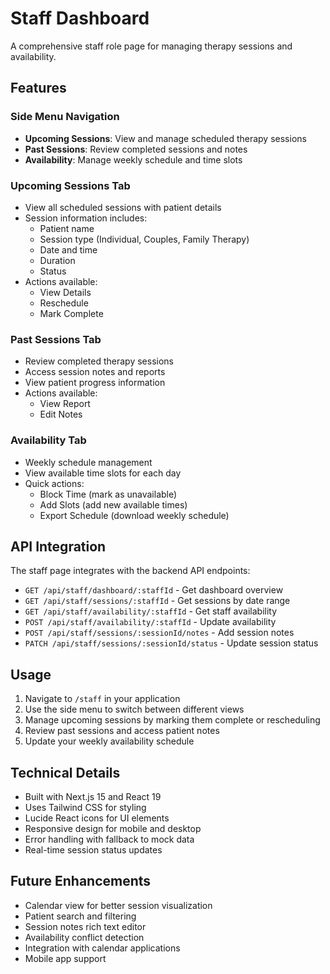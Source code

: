# Staff Dashboard

A comprehensive staff role page for managing therapy sessions and availability.

## Features

### Side Menu Navigation
- **Upcoming Sessions**: View and manage scheduled therapy sessions
- **Past Sessions**: Review completed sessions and notes
- **Availability**: Manage weekly schedule and time slots

### Upcoming Sessions Tab
- View all scheduled sessions with patient details
- Session information includes:
  - Patient name
  - Session type (Individual, Couples, Family Therapy)
  - Date and time
  - Duration
  - Status
- Actions available:
  - View Details
  - Reschedule
  - Mark Complete

### Past Sessions Tab
- Review completed therapy sessions
- Access session notes and reports
- View patient progress information
- Actions available:
  - View Report
  - Edit Notes

### Availability Tab
- Weekly schedule management
- View available time slots for each day
- Quick actions:
  - Block Time (mark as unavailable)
  - Add Slots (add new available times)
  - Export Schedule (download weekly schedule)

## API Integration

The staff page integrates with the backend API endpoints:

- `GET /api/staff/dashboard/:staffId` - Get dashboard overview
- `GET /api/staff/sessions/:staffId` - Get sessions by date range
- `GET /api/staff/availability/:staffId` - Get staff availability
- `POST /api/staff/availability/:staffId` - Update availability
- `POST /api/staff/sessions/:sessionId/notes` - Add session notes
- `PATCH /api/staff/sessions/:sessionId/status` - Update session status

## Usage

1. Navigate to `/staff` in your application
2. Use the side menu to switch between different views
3. Manage upcoming sessions by marking them complete or rescheduling
4. Review past sessions and access patient notes
5. Update your weekly availability schedule

## Technical Details

- Built with Next.js 15 and React 19
- Uses Tailwind CSS for styling
- Lucide React icons for UI elements
- Responsive design for mobile and desktop
- Error handling with fallback to mock data
- Real-time session status updates

## Future Enhancements

- Calendar view for better session visualization
- Patient search and filtering
- Session notes rich text editor
- Availability conflict detection
- Integration with calendar applications
- Mobile app support

